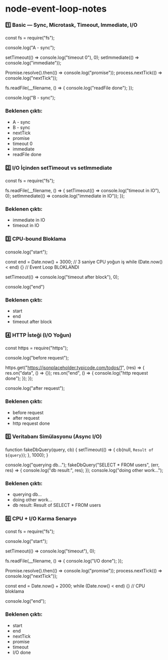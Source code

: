 # node-event-loop-notes

### 1️⃣ Basic — Sync, Microtask, Timeout, Immediate, I/O

const fs = require("fs");

console.log("A - sync");

setTimeout(() => console.log("timeout 0"), 0);
setImmediate(() => console.log("immediate"));

Promise.resolve().then(() => console.log("promise"));
process.nextTick(() => console.log("nextTick"));

fs.readFile(__filename, () => {
  console.log("readFile done");
});

console.log("B - sync");

### Beklenen çıktı:

- A - sync
- B - sync
- nextTick
- promise
- timeout 0
- immediate
- readFile done

### 2️⃣ I/O İçinden setTimeout vs setImmediate

const fs = require("fs");

fs.readFile(__filename, () => {
  setTimeout(() => console.log("timeout in IO"), 0);
  setImmediate(() => console.log("immediate in IO"));
});

### Beklenen çıktı:

- immediate in IO
- timeout in IO

### 3️⃣ CPU-bound Bloklama

console.log("start");

const end = Date.now() + 3000; // 3 saniye CPU yoğun iş
while (Date.now() < end) {}    // Event Loop BLOKLANDI

setTimeout(() => console.log("timeout after block"), 0);

console.log("end")

### Beklenen çıktı:

- start
- end
- timeout after block

### 4️⃣ HTTP İsteği (I/O Yoğun)

const https = require("https");

console.log("before request");

https.get("https://jsonplaceholder.typicode.com/todos/1", (res) => {
  res.on("data", () => {});
  res.on("end", () => {
    console.log("http request done");
  });
});

console.log("after request");

### Beklenen çıktı:

- before request
- after request
- http request done

### 5️⃣ Veritabanı Simülasyonu (Async I/O)

function fakeDbQuery(query, cb) {
  setTimeout(() => {
    cb(null, `Result of ${query}`);
  }, 1000);
}

console.log("querying db...");
fakeDbQuery("SELECT * FROM users", (err, res) => {
  console.log("db result:", res);
});
console.log("doing other work...");

### Beklenen çıktı:

- querying db...
- doing other work...
- db result: Result of SELECT * FROM users

### 6️⃣ CPU + I/O Karma Senaryo

const fs = require("fs");

console.log("start");

setTimeout(() => console.log("timeout"), 0);

fs.readFile(__filename, () => {
  console.log("I/O done");
});

Promise.resolve().then(() => console.log("promise"));
process.nextTick(() => console.log("nextTick"));

const end = Date.now() + 2000;
while (Date.now() < end) {} // CPU bloklama

console.log("end");

### Beklenen çıktı:

- start
- end
- nextTick
- promise
- timeout
- I/O done
